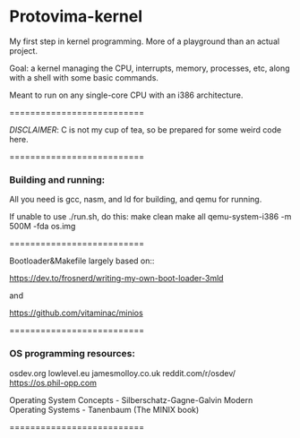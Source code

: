 # Protovima-kernel

My first step in kernel programming. More of a playground than an actual project.

Goal: a kernel managing the CPU, interrupts, memory, processes, etc, along with a shell with some basic commands. 

Meant to run on any single-core CPU with an i386 architecture. 

==========================

*DISCLAIMER*:
C is not my cup of tea, so be prepared for some weird code here.


==========================

###  Building and running: 

All you need is gcc, nasm, and ld for building, and qemu for running.

If unable to use ./run.sh, do this:
make clean
make all 
qemu-system-i386 -m 500M -fda os.img 


==========================

Bootloader&Makefile largely based on::

https://dev.to/frosnerd/writing-my-own-boot-loader-3mld

and 

https://github.com/vitaminac/minios

==========================

###  OS programming resources: 

osdev.org 
lowlevel.eu 
jamesmolloy.co.uk 
reddit.com/r/osdev/
https://os.phil-opp.com

Operating System Concepts - Silberschatz-Gagne-Galvin
Modern Operating Systems - Tanenbaum (The MINIX book)

==========================